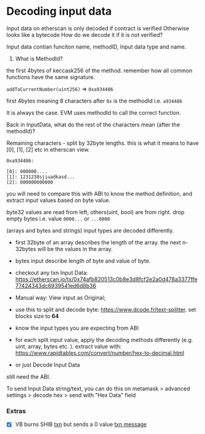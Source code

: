 # Decoding input data

Input data on etherscan is only decoded if contract is verified
Otherwise looks like a bytecode
How do we decode it if it is not verified?

Input data contian funciton name, methodID, Input data type and name.

1. What is MethodId?

the first 4bytes of keccask256 of the method. remember how all common functions have the same signature.

`addToCurrentNumber(uint256)` => `0xa934486`

first 4bytes meaning 8 characters after `0x` is the methodId i.e. `a934486`

It is always the case.
EVM uses methodId to call the correct function.

Back in InputData, what do the rest of the characters mean (after the methodId)?

Remaining characters - split by 32byte lengths. this is what it means to have [0], [1], [2] etc in etherscan view.

```
0xa934486:

[0]: 000000....
[1]: 1231238sjiuadkasd...
[2]: 000000000000

```
you will need to compare this with ABI to know the method definition, and extract input values based on byte value.

byte32 values are read from left, others(uint, bool) are from right. drop empty bytes i.e. value `0000...` or `...0000`


(arrays and bytes and strings) input types are decoded differently.
* first 32byte of an array describes the length of the array. the next n-32bytes will be the values in the array.

* bytes input describe length of byte and value of byte.
- checkout any txn Input Data: https://etherscan.io/tx/0x74afb820513c0b8e3d8fcf2e2a0d478a3377ffe77424343dc6939541ed6d8b36
- Manual way: View input as Original;
- use this to split and decode byte: https://www.dcode.fr/text-splitter. set blocks size to **64**
- know the input types you are expecting from ABI
- for each split input value, apply the decoding methods differently (e.g. uint, array, bytes etc. ). extract value with: https://www.rapidtables.com/convert/number/hex-to-decimal.html

- or just Decode Input Data

still need the ABI.

To send Input Data string/text, you can do this on metamask > advanced settings > decode hex > send with "Hex Data" field


### Extras
- [x] VB burns SHIB [txn](https://etherscan.io/tx/0x125714bb4db48757007fff2671b37637bbfd6d47b3a4757ebbd0c5222984f905) but sends a 0 value [txn message](https://etherscan.io/tx/0x7a69f558bdc4aaf1e6bab9473c84cb2fddbd1e419c44d5c22eb88bedeb09657c)


